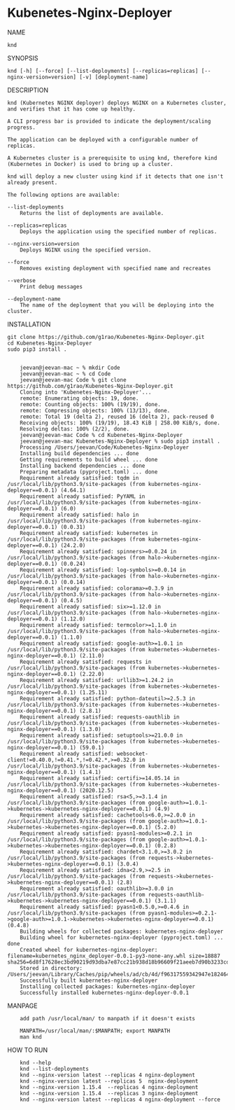 # Kubenetes-Nginx-Deployer 

NAME

    knd

SYNOPSIS

    knd [-h] [--force] [--list-deployments] [--replicas=replicas] [--nginx-version=version] [-v] [deployment-name]

DESCRIPTION

    knd (Kubernetes NGINX deployer) deploys NGINX on a Kubernetes cluster, and verifies that it has come up healthy.

    A CLI progress bar is provided to indicate the deployment/scaling progress.
    
    The application can be deployed with a configurable number of replicas.
    
    A Kubernetes cluster is a prerequisite to using knd, therefore kind (Kubernetes in Docker) is used to bring up a cluster.

    knd will deploy a new cluster using kind if it detects that one isn't already present.

    The following options are available:

    --list-deployments
        Returns the list of deployments are available.

    --replicas=replicas
        Deploys the application using the specified number of replicas.

    --nginx-version=version
        Deploys NGINX using the specified version.

    --force
        Removes existing deployment with specified name and recreates

    --verbose
        Print debug messages

    --deployment-name
        The name of the deployment that you will be deploying into the cluster.

INSTALLATION

    git clone https://github.com/g1rao/Kubenetes-Nginx-Deployer.git
    cd Kubenetes-Nginx-Deployer
    sudo pip3 install .

    
        jeevan@jeevan-mac ~ % mkdir Code
        jeevan@jeevan-mac ~ % cd Code
        jeevan@jeevan-mac Code % git clone https://github.com/g1rao/Kubenetes-Nginx-Deployer.git
        Cloning into 'Kubenetes-Nginx-Deployer'...
        remote: Enumerating objects: 19, done.
        remote: Counting objects: 100% (19/19), done.
        remote: Compressing objects: 100% (13/13), done.
        remote: Total 19 (delta 2), reused 16 (delta 2), pack-reused 0
        Receiving objects: 100% (19/19), 18.43 KiB | 258.00 KiB/s, done.
        Resolving deltas: 100% (2/2), done.
        jeevan@jeevan-mac Code % cd Kubenetes-Nginx-Deployer
        jeevan@jeevan-mac Kubenetes-Nginx-Deployer % sudo pip3 install .
        Processing /Users/jeevan/Code/Kubenetes-Nginx-Deployer
        Installing build dependencies ... done
        Getting requirements to build wheel ... done
        Installing backend dependencies ... done
        Preparing metadata (pyproject.toml) ... done
        Requirement already satisfied: tqdm in /usr/local/lib/python3.9/site-packages (from kubernetes-nginx-deployer==0.0.1) (4.64.1)
        Requirement already satisfied: PyYAML in /usr/local/lib/python3.9/site-packages (from kubernetes-nginx-deployer==0.0.1) (6.0)
        Requirement already satisfied: halo in /usr/local/lib/python3.9/site-packages (from kubernetes-nginx-deployer==0.0.1) (0.0.31)
        Requirement already satisfied: kubernetes in /usr/local/lib/python3.9/site-packages (from kubernetes-nginx-deployer==0.0.1) (24.2.0)
        Requirement already satisfied: spinners>=0.0.24 in /usr/local/lib/python3.9/site-packages (from halo->kubernetes-nginx-deployer==0.0.1) (0.0.24)
        Requirement already satisfied: log-symbols>=0.0.14 in /usr/local/lib/python3.9/site-packages (from halo->kubernetes-nginx-deployer==0.0.1) (0.0.14)
        Requirement already satisfied: colorama>=0.3.9 in /usr/local/lib/python3.9/site-packages (from halo->kubernetes-nginx-deployer==0.0.1) (0.4.5)
        Requirement already satisfied: six>=1.12.0 in /usr/local/lib/python3.9/site-packages (from halo->kubernetes-nginx-deployer==0.0.1) (1.12.0)
        Requirement already satisfied: termcolor>=1.1.0 in /usr/local/lib/python3.9/site-packages (from halo->kubernetes-nginx-deployer==0.0.1) (1.1.0)
        Requirement already satisfied: google-auth>=1.0.1 in /usr/local/lib/python3.9/site-packages (from kubernetes->kubernetes-nginx-deployer==0.0.1) (2.11.0)
        Requirement already satisfied: requests in /usr/local/lib/python3.9/site-packages (from kubernetes->kubernetes-nginx-deployer==0.0.1) (2.22.0)
        Requirement already satisfied: urllib3>=1.24.2 in /usr/local/lib/python3.9/site-packages (from kubernetes->kubernetes-nginx-deployer==0.0.1) (1.25.11)
        Requirement already satisfied: python-dateutil>=2.5.3 in /usr/local/lib/python3.9/site-packages (from kubernetes->kubernetes-nginx-deployer==0.0.1) (2.8.1)
        Requirement already satisfied: requests-oauthlib in /usr/local/lib/python3.9/site-packages (from kubernetes->kubernetes-nginx-deployer==0.0.1) (1.3.0)
        Requirement already satisfied: setuptools>=21.0.0 in /usr/local/lib/python3.9/site-packages (from kubernetes->kubernetes-nginx-deployer==0.0.1) (59.0.1)
        Requirement already satisfied: websocket-client!=0.40.0,!=0.41.*,!=0.42.*,>=0.32.0 in /usr/local/lib/python3.9/site-packages (from kubernetes->kubernetes-nginx-deployer==0.0.1) (1.4.1)
        Requirement already satisfied: certifi>=14.05.14 in /usr/local/lib/python3.9/site-packages (from kubernetes->kubernetes-nginx-deployer==0.0.1) (2020.12.5)
        Requirement already satisfied: rsa<5,>=3.1.4 in /usr/local/lib/python3.9/site-packages (from google-auth>=1.0.1->kubernetes->kubernetes-nginx-deployer==0.0.1) (4.9)
        Requirement already satisfied: cachetools<6.0,>=2.0.0 in /usr/local/lib/python3.9/site-packages (from google-auth>=1.0.1->kubernetes->kubernetes-nginx-deployer==0.0.1) (5.2.0)
        Requirement already satisfied: pyasn1-modules>=0.2.1 in /usr/local/lib/python3.9/site-packages (from google-auth>=1.0.1->kubernetes->kubernetes-nginx-deployer==0.0.1) (0.2.8)
        Requirement already satisfied: chardet<3.1.0,>=3.0.2 in /usr/local/lib/python3.9/site-packages (from requests->kubernetes->kubernetes-nginx-deployer==0.0.1) (3.0.4)
        Requirement already satisfied: idna<2.9,>=2.5 in /usr/local/lib/python3.9/site-packages (from requests->kubernetes->kubernetes-nginx-deployer==0.0.1) (2.8)
        Requirement already satisfied: oauthlib>=3.0.0 in /usr/local/lib/python3.9/site-packages (from requests-oauthlib->kubernetes->kubernetes-nginx-deployer==0.0.1) (3.1.1)
        Requirement already satisfied: pyasn1<0.5.0,>=0.4.6 in /usr/local/lib/python3.9/site-packages (from pyasn1-modules>=0.2.1->google-auth>=1.0.1->kubernetes->kubernetes-nginx-deployer==0.0.1) (0.4.8)
        Building wheels for collected packages: kubernetes-nginx-deployer
        Building wheel for kubernetes-nginx-deployer (pyproject.toml) ... done
        Created wheel for kubernetes-nginx-deployer: filename=kubernetes_nginx_deployer-0.0.1-py3-none-any.whl size=18887 sha256=6d8f17628ec3bd90219d93dba7e87cc21b938d18b96609f21aeeb7d90b3233cd
        Stored in directory: /Users/jeevan/Library/Caches/pip/wheels/ad/cb/4d/f96317559342947e1824643664411fb1ed3ac6cca1d8a6dd46
        Successfully built kubernetes-nginx-deployer
        Installing collected packages: kubernetes-nginx-deployer
        Successfully installed kubernetes-nginx-deployer-0.0.1


MANPAGE
        
        add path /usr/local/man/ to manpath if it doesn't exists
        
        MANPATH=/usr/local/man/:$MANPATH; export MANPATH
        man knd

HOW TO RUN
        
        knd --help
        knd --list-deployments
        knd --nginx-version latest --replicas 4 nginx-deployment 
        knd --nginx-version latest --replicas 5  nginx-deployment
        knd --nginx-version 1.15.4  --replicas 4 nginx-deployment
        knd --nginx-version 1.15.4  --replicas 3 nginx-deployment
        knd --nginx-version latest --replicas 4 nginx-deployment --force
